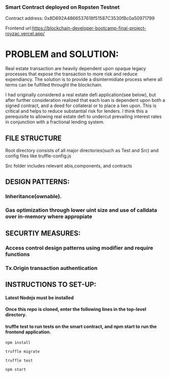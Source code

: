 ### Smart Contract deployed on Ropsten Testnet

Contract address: 0x8D692A4866537618f51587C3530fBc0a50971799 

Frontend url:https://blockchain-developer-bootcamp-final-project-royzac.vercel.app/

# PROBLEM and SOLUTION:

Real estate transaction are heavily dependent upon opaque legacy processes that expose the transaction to more risk and reduce expendiancy.
The solution is to provide a disintermidiate process where all terms can be fulfilled throught the blockchain.

I had originally considered a real estate defi application(see below), but after further consideration realized that each loan is dependent upon 
both a signed contract, and a deed for collateral or to place a lien upon. This is critical and helps to reduce substantial risk for lenders. I think this a perequisite to allowing real estate defi to undercut prevailing interest rates in conjunction with a fractional lending system.


## FILE STRUCTURE

Root directory consists of all major directories(such as Test and Src) 
and config files like truffle-config.js

Src folder includes relevant abis,components, and contracts




## DESIGN PATTERNS:

### Inheritance(ownable).
### Gas optimization through lower uint size and use of calldata over in-memory where appropiate




## SECURTIY MEASURES:

### Access control design patterns using modifier and require functions
### Tx.Origin transaction authentication




## INSTRUCTIONS TO SET-UP:


#### Latest Nodejs must be installed
#### Once this repo is cloned, enter the following lines in the top-level directory.
#### truffle test to run tests on the smart contract, and npm start to run the frontend application.

``` 
npm install

truffle migrate

truffle test

npm start

```
